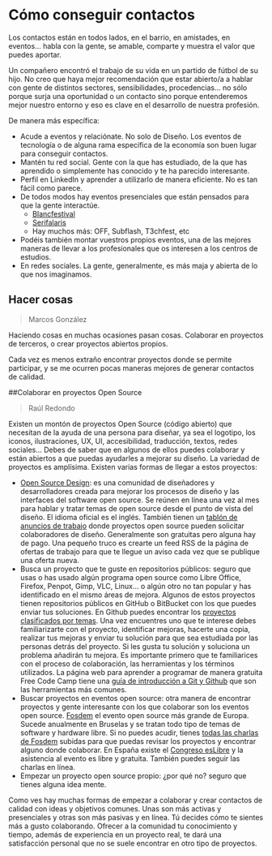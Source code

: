 # Cómo conseguir contactos

Los contactos están en todos lados, en el barrio, en amistades, en eventos… habla con la gente, se amable, comparte y muestra el valor que puedes aportar.

Un compañero encontró el trabajo de su vida en un partido de fútbol de su hijo. No creo que haya mejor recomendación que estar abierto/a a hablar con gente de distintos sectores, sensibilidades, procedencias… no sólo porque surja una oportunidad o un contacto sino porque entenderemos mejor nuestro entorno y eso es clave en el desarrollo de nuestra profesión.

De manera más específica:

* Acude a eventos y relaciónate. No solo de Diseño. Los eventos de tecnología o de alguna rama específica de la economía son buen lugar para conseguir contactos.
* Mantén tu red social. Gente con la que has estudiado, de la que has aprendido o simplemente has conocido y te ha parecido interesante.
* Perfil en LinkedIn y aprender a utilizarlo de manera eficiente. No es tan fácil como parece.
* De todos modos hay eventos presenciales que están pensados para que la gente interactúe.&#x20;
  * [Blancfestival](https://blancfestival.com/)
  * [Serifalaris](https://serifalaris.com/)
  * Hay muchos más: OFF, Subflash, T3chfest, etc
* Podéis también montar vuestros propios eventos, una de las mejores maneras de llevar a los profesionales que os interesen a los centros de estudios.
* En redes sociales. La gente, generalmente, es más maja y abierta de lo que nos imaginamos.

## Hacer cosas
> Marcos González

Haciendo cosas en muchas ocasiones pasan cosas. Colaborar en proyectos de terceros, o crear proyectos abiertos propios.

Cada vez es menos extraño encontrar proyectos donde se permite participar, y se me ocurren pocas maneras mejores de generar contactos de calidad.

##Colaborar en proyectos Open Source
>Raúl Redondo

Existen un montón de proyectos Open Source (código abierto) que necesitan de la ayuda de una persona para diseñar, ya sea el logotipo, los iconos, ilustraciones, UX, UI, accesibilidad, traducción, textos, redes sociales... Debes de saber que en algunos de ellos puedes colaborar y están abiertos a que puedas ayudarles a mejorar su diseño. La variedad de proyectos es amplísima. Existen varias formas de llegar a estos proyectos:

* [Open Source Design](https://opensourcedesign.net/): es una comunidad de diseñadores y desarrolladores creada para mejorar los procesos de diseño y las interfaces del software open source. Se reúnen en línea una vez al mes para hablar y tratar temas de open source desde el punto de vista del diseño. El idioma oficial es el inglés. También tienen un [tablón de anuncios de trabajo](https://opensourcedesign.net/jobs/) donde proyectos open source pueden solicitar colaboradores de diseño. Generalmente son gratuitas pero alguna hay de pago. Una pequeño truco es crearte un feed RSS de la página de ofertas de trabajo para que te llegue un aviso cada vez que se publique una oferta nueva.
* Busca un proyecto que te guste en repositorios públicos: seguro que usas o has usado algún programa open source como Libre Office, Firefox, Penpot, Gimp, VLC, Linux… o algún otro no tan popular y has identificado en el mismo áreas de mejora. Algunos de estos proyectos tienen repositorios públicos en GitHub o BitBucket con los que puedes enviar tus soluciones. En Github puedes encontrar los [proyectos clasificados por temas](https://github.com/topics/). Una vez encuentres uno que te interese debes familiarizarte con el proyecto, identificar mejoras, hacerte una copia, realizar tus mejoras y enviar tu solución para que sea estudiada por las personas detrás del proyecto. Si les gusta tu solución y soluciona un problema añadirán tu mejora. Es importante primero que te familiarices con el proceso de colaboración, las herramientas y los términos utilizados. La página web para aprender a programar de manera gratuita Free Code Camp tiene una [guía de introducción a Git y Github](https://www.freecodecamp.org/news/guide-to-git-github-for-beginners-and-experienced-devs/#common-tasks-youll-perform-with-git) que son las herramientas más comunes.
* Buscar proyectos en eventos open source: otra manera de encontrar proyectos y gente interesante con los que colaborar son los eventos open source. [Fosdem](https://fosdem.org/2024/) el evento open source más grande de Europa. Sucede anualmente en Bruselas y se tratan todo tipo de temas de software y hardware libre. Si no puedes acudir, tienes [todas las charlas de Fosdem](https://video.fosdem.org/2024/) subidas para que puedas revisar los proyectos y encontrar alguno donde colaborar. En España existe el [Congreso esLibre](https://eslib.re/2024/) y la asistencia al evento es libre y gratuita. También puedes seguir las charlas en línea.
* Empezar un proyecto open source propio: ¿por qué no? seguro que tienes alguna idea mente. 

Como ves hay muchas formas de empezar a colaborar y crear contactos de calidad con ideas y objetivos comunes. Unas son más activas y presenciales y otras son más pasivas y en línea. Tú decides cómo te sientes más a gusto colaborando. Ofrecer a la comunidad tu conocimiento y tiempo, además de experiencia en un proyecto real, te dará una satisfacción personal que no se suele encontrar en otro tipo de proyectos. 
